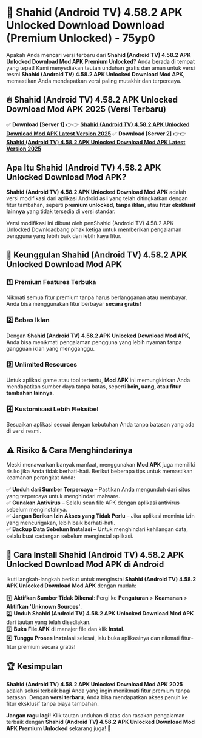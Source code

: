 # 🎯 Shahid (Android TV) 4.58.2 APK Unlocked Download  Download (Premium Unlocked) -  75yp0

Apakah Anda mencari versi terbaru dari **Shahid (Android TV) 4.58.2 APK Unlocked Download Mod APK Premium Unlocked**? Anda berada di tempat yang tepat! Kami menyediakan tautan unduhan gratis dan aman untuk versi resmi **Shahid (Android TV) 4.58.2 APK Unlocked Download Mod APK**, memastikan Anda mendapatkan versi paling mutakhir dan terpercaya.

## 🔥 Shahid (Android TV) 4.58.2 APK Unlocked Download Mod APK 2025 (Versi Terbaru)

✅ **Download [Server 1]** 👉👉 [**Shahid (Android TV) 4.58.2 APK Unlocked Download Mod APK Latest Version 2025**](https://momento.my/?title=Shahid_(Android_TV)_4.58.2_APK_Unlocked_Download)  
✅ **Download [Server 2]** 👉👉 [**Shahid (Android TV) 4.58.2 APK Unlocked Download Mod APK Latest Version 2025**](https://momento.my/?title=Shahid_(Android_TV)_4.58.2_APK_Unlocked_Download)  

## Apa Itu Shahid (Android TV) 4.58.2 APK Unlocked Download Mod APK?

**Shahid (Android TV) 4.58.2 APK Unlocked Download Mod APK** adalah versi modifikasi dari aplikasi Android asli yang telah ditingkatkan dengan fitur tambahan, seperti **premium unlocked**, **tanpa iklan**, atau **fitur eksklusif lainnya** yang tidak tersedia di versi standar.

Versi modifikasi ini dibuat oleh penShahid (Android TV) 4.58.2 APK Unlocked Downloadbang pihak ketiga untuk memberikan pengalaman pengguna yang lebih baik dan lebih kaya fitur.

## 🎯 Keunggulan Shahid (Android TV) 4.58.2 APK Unlocked Download Mod APK

### 1️⃣ Premium Features Terbuka
Nikmati semua fitur premium tanpa harus berlangganan atau membayar. Anda bisa menggunakan fitur berbayar **secara gratis!**

### 2️⃣ Bebas Iklan
Dengan **Shahid (Android TV) 4.58.2 APK Unlocked Download Mod APK**, Anda bisa menikmati pengalaman pengguna yang lebih nyaman tanpa gangguan iklan yang mengganggu.

### 3️⃣ Unlimited Resources
Untuk aplikasi game atau tool tertentu, **Mod APK** ini memungkinkan Anda mendapatkan sumber daya tanpa batas, seperti **koin, uang, atau fitur tambahan lainnya**.

### 4️⃣ Kustomisasi Lebih Fleksibel
Sesuaikan aplikasi sesuai dengan kebutuhan Anda tanpa batasan yang ada di versi resmi.

## ⚠️ Risiko & Cara Menghindarinya

Meski menawarkan banyak manfaat, menggunakan **Mod APK** juga memiliki risiko jika Anda tidak berhati-hati. Berikut beberapa tips untuk memastikan keamanan perangkat Anda:

✅ **Unduh dari Sumber Terpercaya** – Pastikan Anda mengunduh dari situs yang terpercaya untuk menghindari malware.  
✅ **Gunakan Antivirus** – Selalu scan file APK dengan aplikasi antivirus sebelum menginstalnya.  
✅ **Jangan Berikan Izin Akses yang Tidak Perlu** – Jika aplikasi meminta izin yang mencurigakan, lebih baik berhati-hati.  
✅ **Backup Data Sebelum Instalasi** – Untuk menghindari kehilangan data, selalu buat cadangan sebelum menginstal aplikasi.

## 📌 Cara Install Shahid (Android TV) 4.58.2 APK Unlocked Download Mod APK di Android

Ikuti langkah-langkah berikut untuk menginstal **Shahid (Android TV) 4.58.2 APK Unlocked Download Mod APK** dengan mudah:

1️⃣ **Aktifkan Sumber Tidak Dikenal**: Pergi ke **Pengaturan** > **Keamanan** > **Aktifkan 'Unknown Sources'**.  
2️⃣ **Unduh Shahid (Android TV) 4.58.2 APK Unlocked Download Mod APK** dari tautan yang telah disediakan.  
3️⃣ **Buka File APK** di manajer file dan klik **Instal**.  
4️⃣ **Tunggu Proses Instalasi** selesai, lalu buka aplikasinya dan nikmati fitur-fitur premium secara gratis!

## 🏆 Kesimpulan

**Shahid (Android TV) 4.58.2 APK Unlocked Download Mod APK 2025** adalah solusi terbaik bagi Anda yang ingin menikmati fitur premium tanpa batasan. Dengan **versi terbaru**, Anda bisa mendapatkan akses penuh ke fitur eksklusif tanpa biaya tambahan.

**Jangan ragu lagi!** Klik tautan unduhan di atas dan rasakan pengalaman terbaik dengan **Shahid (Android TV) 4.58.2 APK Unlocked Download Mod APK Premium Unlocked** sekarang juga! 🚀
